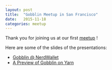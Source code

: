 ```yaml
---
layout: post
title:  "Gobblin Meetup in San Francisco"
date:   2015-11-18
categories: meetup
---
```


Thank you for joining us at our first [meetup](http://www.meetup.com/Bay-Area-Gobblin-Meetup/events/226568575/) !

Here are some of the slides of the presentations:

* [Gobblin @ NerdWallet](http://www.slideshare.net/NerdWalletHQ/gobblin-nerdwallet-nov-2015)
* [A Preview of Gobblin on Yarn](http://www.slideshare.net/YinanLi/gobblinmeetupyarn)



